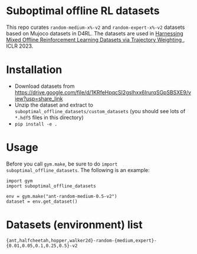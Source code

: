 Suboptimal offline RL datasets
=

This repo curates `random-medium-x%-v2` and `random-expert-x%-v2` datasets based on Mujoco datasets in D4RL. The datasets are used in [Harnessing Mixed Offline Reinforcement Learning Datasets via Trajectory Weighting ](https://openreview.net/pdf?id=OhUAblg27z), ICLR 2023.

# Installation
- Download datasets from https://drive.google.com/file/d/1KRfeHpqcSI2gslhxx6IrurqSGpSBSXE9/view?usp=share_link
- Unzip the dataset and extract to `suboptimal_offline_datasets/custom_datasets` (you should see lots of `*.hdf5` files in this directory)
- `pip install -e .`


# Usage
Before you call `gym.make`, be sure to do `import suboptimal_offline_datasets`. The following is an example:
```
import gym
import suboptimal_offline_datasets

env = gym.make("ant-random-medium-0.5-v2")
dataset = env.get_dataset()
```

# Datasets (environment) list
```
{ant,halfcheetah,hopper,walker2d}-random-{medium,expert}-{0.01,0.05,0.1,0.25,0.5}-v2
```
